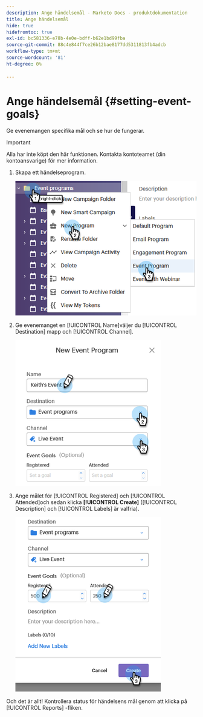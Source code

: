 ```yaml
---
description: Ange händelsemål - Marketo Docs - produktdokumentation
title: Ange händelsemål
hide: true
hidefromtoc: true
exl-id: bc581336-e78b-4e0e-bdff-b62e1bd99fba
source-git-commit: 88c4e844f7ce26b12bae8177dd5311813fb4adcb
workflow-type: tm+mt
source-wordcount: '81'
ht-degree: 0%

---
```


# Ange händelsemål {#setting-event-goals}

Ge evenemangen specifika mål och se hur de fungerar.

>[!IMPORTANT]
>
>Alla har inte köpt den här funktionen. Kontakta kontoteamet (din kontoansvarige) för mer information.

1. Skapa ett händelseprogram.

   ![Bild ett](assets/setting-event-goals-1.png)

1. Ge evenemanget en [!UICONTROL Name]väljer du [!UICONTROL Destination] mapp och [!UICONTROL Channel].

   ![Bild två](assets/setting-event-goals-2.png)

1. Ange målet för [!UICONTROL Registered] och [!UICONTROL Attended]och sedan klicka **[!UICONTROL Create]** ([!UICONTROL Description] och [!UICONTROL Labels] är valfria).

   ![Bild tre](assets/setting-event-goals-3.png)

Och det är allt! Kontrollera status för händelsens mål genom att klicka på [!UICONTROL Reports] -fliken.
